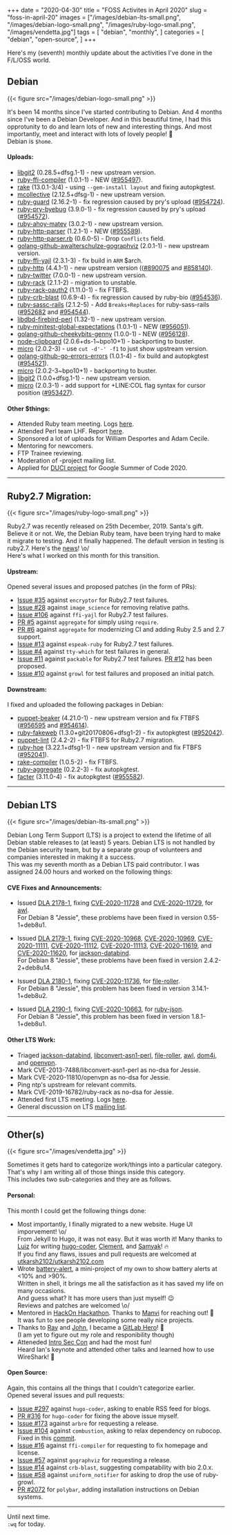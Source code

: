 +++
date = "2020-04-30"
title = "FOSS Activites in April 2020"
slug = "foss-in-april-20"
images = ["/images/debian-lts-small.png", "/images/debian-logo-small.png", "/images/ruby-logo-small.png", "/images/vendetta.jpg"]
tags = [
    "debian",
    "monthly",
]
categories = [
    "debian",
    "open-source",
]
+++

Here's my (seventh) monthly update about the activities I've done in the F/L/OSS world.

## Debian
{{< figure src="/images/debian-logo-small.png" >}}

It's been 14 months since I've started contributing to Debian.
And 4 months since I've been a Debian Developer. And in this beautiful time,
I had this opprotunity to do and learn lots of new and interesting things. And most
importantly, meet and interact with lots of lovely people! 💖  
Debian is `$home`.  

#### Uploads:

- [libgit2](https://tracker.debian.org/pkg/libgit2) (0.28.5+dfsg.1-1) - new upstream version.  
- [ruby-ffi-compiler](https://tracker.debian.org/pkg/ruby-ffi-compiler) (1.0.1-1) - NEW ([#955497](https://bugs.debian.org/#955497)).  
- [rake](https://tracker.debian.org/pkg/rake) (13.0.1-3/4) - using `--gem-install layout` and fixing autopkgtest.  
- [mcollective](https://tracker.debian.org/pkg/mcollective) (2.12.5+dfsg-1) - new upstream version.  
- [ruby-guard](https://tracker.debian.org/pkg/ruby-guard) (2.16.2-1) - fix regression caused by pry's upload ([#954724](https://bugs.debian.org/#954724)).  
- [ruby-pry-byebug](https://tracker.debian.org/pkg/ruby-pry-byebug) (3.9.0-1) - fix regression caused by pry's upload ([#954572](https://bugs.debian.org/#954572)).  
- [ruby-ahoy-matey](https://tracker.debian.org/pkg/ruby-ahoy-matey) (3.0.2-1) - new upstream version.  
- [ruby-http-parser](https://tracker.debian.org/pkg/ruby-http-parser) (1.2.1-1) - NEW ([#955589](https://bugs.debian.org/#955589)).  
- [ruby-http-parser.rb](https://tracker.debian.org/pkg/ruby-http-parser.rb) (0.6.0-5) - Drop `Conflicts` field.  
- [golang-github-awalterschulze-gographviz](https://tracker.debian.org/pkg/golang-github-awalterschulze-gographviz) (2.0.1-1) - new upstream version.  
- [ruby-ffi-yajl](https://tracker.debian.org/pkg/ruby-ffi-yajl) (2.3.1-3) - fix build in `ARM` $arch.  
- [ruby-http](https://tracker.debian.org/pkg/ruby-http) (4.4.1-1) - new upstream version (([#890075](https://bugs.debian.org/#890075) and [#858140](https://bugs.debian.org/#858140)).  
- [ruby-twitter](https://tracker.debian.org/pkg/ruby-twitter) (7.0.0-1) - new upstream version.  
- [ruby-rack](https://tracker.debian.org/pkg/ruby-rack) (2.1.1-2) - migration to unstable.  
- [ruby-rack-oauth2](https://tracker.debian.org/pkg/ruby-rack-oauth2) (1.11.0-1) - fix FTBFS.  
- [ruby-crb-blast](https://tracker.debian.org/pkg/ruby-crb-blast) (0.6.9-4) - fix regression caused by ruby-bio ([#954536](https://bugs.debian.org/#954536)).  
- [ruby-sassc-rails](https://tracker.debian.org/pkg/ruby-sassc-rails) (2.1.2-5) - Add `Breaks+Replaces` for ruby-sass-rails ([#952682](https://bugs.debian.org/#952682) and [#954544](https://bugs.debian.org/#954544)).  
- [libdbd-firebird-perl](https://tracker.debian.org/pkg/libdbd-firebird-perl) (1.32-1) - new upstream version.  
- [ruby-minitest-global-expectations](https://tracker.debian.org/pkg/ruby-minitest-global-expectations) (1.0.1-1) - NEW ([#956051](https://bugs.debian.org/#956051)).  
- [golang-github-cheekybits-genny](https://tracker.debian.org/pkg/golang-github-cheekybits-genny) (1.0.0-1) - NEW ([#956128](https://bugs.debian.org/#956128)).  
- [node-clipboard](https://tracker.debian.org/pkg/node-clipboard) (2.0.6+ds-1~bpo10+1) - backporting to buster.  
- [micro](https://tracker.debian.org/pkg/micro) (2.0.2-3) - use `cut -d'-' -f1` to just show upstream version.  
- [golang-github-go-errors-errors](https://tracker.debian.org/pkg/golang-github-go-errors-errors) (1.0.1-4) - fix build and autopkgtest ([#954521](https://bugs.debian.org/#954521)).  
- [micro](https://tracker.debian.org/pkg/micro) (2.0.2-3~bpo10+1) - backporting to buster.  
- [libgit2](https://tracker.debian.org/pkg/libgit2) (1.0.0+dfsg.1-1) - new upstream version.  
- [micro](https://tracker.debian.org/pkg/micro) (2.0.3-1) - add support for +LINE:COL flag syntax for cursor position ([#953427](https://bugs.debian.org/#953427)).  

#### Other $things:

- Attended Ruby team meeting. Logs [here](http://meetbot.debian.net/debian-ruby/2020/debian-ruby.2020-04-03-16.31.html).  
- Attended Perl team LHF. Report [here](https://lists.debian.org/debian-perl/2020/04/msg00014.html).  
- Sponsored a lot of uploads for William Desportes and Adam Cecile.  
- Mentoring for newcomers.  
- FTP Trainee reviewing.  
- Moderation of -project mailing list.  
- Applied for [DUCI project](https://wiki.debian.org/SummerOfCode2020/Projects/#SummerOfCode2020.2FApprovedProjects.2FUpstreamDownstreamCooperationInRuby.Upstream.2FDownstream_cooperation_in_Ruby) for Google Summer of Code 2020.  

---

## Ruby2.7 Migration:
{{< figure src="/images/ruby-logo-small.png" >}}

Ruby2.7 was recently released on 25th December, 2019. Santa's gift. Believe it or not.
We, the Debian Ruby team, have been trying hard to make it migrate to testing. And it finally happened.
The default version in testing is ruby2.7. Here's the [news](https://tracker.debian.org/news/1119524/ruby-defaults-1271-migrated-to-testing/)! \o/  
Here's what I worked on this month for this transition.  

#### Upstream:

Opened several issues and proposed patches (in the form of PRs):

- [Issue #35](https://github.com/attr-encrypted/encryptor/issues/35) against `encryptor` for Ruby2.7 test failures.  
- [Issue #28](https://github.com/seattlerb/image_science/issues/28) against `image_science` for removing relative paths.  
- [Issue #106](https://github.com/chef/ffi-yajl/issues/106) against `ffi-yajl` for Ruby2.7 test failures.  
- [PR #5](https://github.com/josephruscio/aggregate/pull/5) against `aggregate` for simply using `require`.  
- [PR #6](https://github.com/josephruscio/aggregate/pull/6) against `aggregate` for modernizing CI and adding Ruby 2.5 and 2.7 support.  
- [Issue #13](https://github.com/dejan/espeak-ruby/issues/13) against `espeak-ruby` for Ruby2.7 test failures.  
- [Issue #4](https://github.com/piotrmurach/tty-which/issues/4) against `tty-which` for test failures in general.  
- [Issue #11](https://github.com/marcandre/packable/issues/11) against `packable` for Ruby2.7 test failures. [PR #12](https://github.com/marcandre/packable/pull/12) has been proposed.  
- [Issue #10](https://github.com/tj/growl/issues/10) against `growl` for test failures and proposed an initial patch.  

#### Downstream:

I fixed and uploaded the following packages in Debian:

- [puppet-beaker](https://tracker.debian.org/pkg/puppet-beaker) (4.21.0-1) - new upstream version and fix FTBFS ([#956595](https://bugs.debian.org/#956595) and [#954614](https://bugs.debian.org/#954614)).  
- [ruby-fakeweb](https://tracker.debian.org/pkg/ruby-fakeweb) (1.3.0+git20170806+dfsg1-2) - fix autopkgtest ([#952042](https://bugs.debian.org/#952042)).  
- [puppet-lint](https://tracker.debian.org/pkg/puppet-lint) (2.4.2-2) - fix FTBFS for Ruby2.7 migration.  
- [ruby-hoe](https://tracker.debian.org/pkg/ruby-hoe) (3.22.1+dfsg1-1) - new upstream version and fix FTBFS ([#952041](https://bugs.debian.org/#952041)).  
- [rake-compiler](https://tracker.debian.org/pkg/rake-compiler) (1.0.5-2) - fix FTBFS.  
- [ruby-aggregate](https://tracker.debian.org/pkg/ruby-aggregate) (0.2.2-3) - fix autopkgtest.  
- [facter](https://tracker.debian.org/pkg/facter) (3.11.0-4) - fix autopkgtest ([#955582](https://bugs.debian.org/#955582)).  

---

## Debian LTS
{{< figure src="/images/debian-lts-small.png" >}}

Debian Long Term Support (LTS) is a project to extend the lifetime of all Debian stable releases
to (at least) 5 years. Debian LTS is not handled by the Debian security team, but by a separate group
of volunteers and companies interested in making it a success.  
This was my seventh month as a Debian LTS paid contributor. I was assigned 24.00 hours and worked on
the following things:  

#### CVE Fixes and Announcements:

- Issued [DLA 2178-1](https://lists.debian.org/debian-lts-announce/2020/04/msg00011.html), fixing [CVE-2020-11728](https://security-tracker.debian.org/tracker/CVE-2020-11728) and [CVE-2020-11729](https://security-tracker.debian.org/tracker/CVE-2020-11729), for [awl](https://tracker.debian.org/awl).  
  For Debian 8 "Jessie", these problems have been fixed in version 0.55-1+deb8u1.  

- Issued [DLA 2179-1](https://lists.debian.org/debian-lts-announce/2020/04/msg00012.html), fixing [CVE-2020-10968](https://security-tracker.debian.org/tracker/CVE-2020-10968), [CVE-2020-10969](https://security-tracker.debian.org/tracker/CVE-2020-10969), [CVE-2020-11111](https://security-tracker.debian.org/tracker/CVE-2020-11111),
  [CVE-2020-11112](https://security-tracker.debian.org/tracker/CVE-2020-11112), [CVE-2020-11113](https://security-tracker.debian.org/tracker/CVE-2020-11113), [CVE-2020-11619](https://security-tracker.debian.org/tracker/CVE-2020-11619), and [CVE-2020-11620](https://security-tracker.debian.org/tracker/CVE-2020-11620), for [jackson-databind](https://tracker.debian.org/jackson-databind).  
  For Debian 8 "Jessie", these problems have been fixed in version 2.4.2-2+deb8u14.  

- Issued [DLA 2180-1](https://lists.debian.org/debian-lts-announce/2020/04/msg00013.html), fixing [CVE-2020-11736](https://security-tracker.debian.org/tracker/CVE-2020-11736), for [file-roller](https://tracker.debian.org/file-roller).  
  For Debian 8 "Jessie", this problem has been fixed in version 3.14.1-1+deb8u2.  

- Issued [DLA 2190-1](https://lists.debian.org/debian-lts-announce/2020/04/msg00023.html), fixing [CVE-2020-10663](https://security-tracker.debian.org/tracker/CVE-2020-10663), for [ruby-json](https://tracker.debian.org/ruby-json).  
  For Debian 8 "Jessie", this problem has been fixed in version 1.8.1-1+deb8u1.  

#### Other LTS Work:

- Triaged [jackson-databind](https://tracker.debian.org/pkg/jackson-databind),
[libconvert-asn1-perl](https://tracker.debian.org/pkg/libconvert-asn1-perl),
[file-roller](https://tracker.debian.org/pkg/file-roller),
[awl](https://tracker.debian.org/pkg/awl),
[dom4j](https://tracker.debian.org/pkg/dom4j),
and [openvpn](https://tracker.debian.org/pkg/openvpn).  
- Mark CVE-2013-7488/libconvert-asn1-perl as no-dsa for Jessie.  
- Mark CVE-2020-11810/openvpn as no-dsa for Jessie.  
- Ping ntp's upstream for relevant commits.  
- Mark CVE-2019-16782/ruby-rack as no-dsa for Jessie.  
- Attended first LTS meeting. Logs [here](http://meetbot.debian.net/debian-lts/2020/debian-lts.2020-04-29-13.59.html).  
- General discussion on LTS [mailing list](https://lists.debian.org/debian-lts/2020/05/threads.html).  

---

## Other(s)
{{< figure src="/images/vendetta.jpg" >}}

Sometimes it gets hard to categorize work/things into a particular category.  
That's why I am writing all of those things inside this category.  
This includes two sub-categories and they are as follows.

#### Personal:

This month I could get the following things done:

- Most importantly, I finally migrated to a new website. Huge UI imporvement! \o/  
  From Jekyll to Hugo, it was not easy. But it was worth it! Many thanks to [Luiz](https://luizdepra.dev/) for writing [hugo-coder](https://github.com/luizdepra/hugo-coder/), [Clement](https://clementpannetier.dev/), and [Samyak](https://samyak-jn.tk/)! 🔥  
  If you find any flaws, issues and pull requests are welcomed at [utkarsh2102/utkarsh2102.com](https://github.com/utkarsh2102/utkarsh2102.com)  
- Wrote [battery-alert](https://github.com/utkarsh2102/utsh/blob/master/battery-alert.sh), a mini-project of my own to show battery alerts at <10% and >90%.  
  Written in shell, it brings me all the satisfaction as it has saved my life on many occasions.  
  And guess what? It has more users than just myself! 😉  
  Reviews and patches are welcomed \o/  
- Mentored in [HackOn Hackathon](https://twitter.com/HackOnHackathon/status/1249582939261693953). Thanks to [Manvi](https://twitter.com/manvisinghwal) for reaching out! 🤗  
  It was fun to see people developing some really nice projects.
- Thanks to [Ray](https://twitter.com/rspaik) and [John](https://twitter.com/john_cogs), I became a [GitLab Hero](https://about.gitlab.com/community/heroes/members/)! 🥳  
  (I am yet to figure out my role and responibility though)  
- Atteneded [Intro Sec Con](https://twitter.com/introseccon) and had the most fun!  
  Heard Ian's keynote and attended other talks and learned how to use WireShark! 🦈  

#### Open Source:

Again, this contains all the things that I couldn't categorize earlier.  
Opened several issues and pull requests:

- [Issue #297](https://github.com/luizdepra/hugo-coder/issues/297) against `hugo-coder`, asking to enable RSS feed for blogs.  
- [PR #316](https://github.com/luizdepra/hugo-coder/pull/316) for `hugo-coder` for fixing the above issue myself.  
- [Issue #173](https://github.com/activeadmin/arbre/issues/173) against `arbre` for requesting a release.  
- [Issue #104](https://github.com/pat/combustion/issues/104) against `combustion`, asking to relax dependency on rubocop. Fixed in this [commit](https://github.com/pat/combustion/commit/902df3252f9ae38a0f127b4ae086e0da4944b80f).  
- [Issue #16](https://github.com/ffi/ffi-compiler/issues/16) against `ffi-compiler` for requesting to fix homepage and license.  
- [Issue #57](https://github.com/awalterschulze/gographviz/issues/57) against `gographviz` for requesting a release.  
- [Issue #14](https://github.com/cboursnell/crb-blast/issues/14) against `crb-blast`, suggesting compatability with bio 2.0.x.  
- [Issue #58](https://github.com/flyerhzm/uniform_notifier/issues/58) against `uniform_notifier` for asking to drop the use of ruby-growl.  
- [PR #2072](https://github.com/polybar/polybar/pull/2072) for `polybar`, adding installation instructions on Debian systems.  

---

Until next time.  
`:wq` for today.
